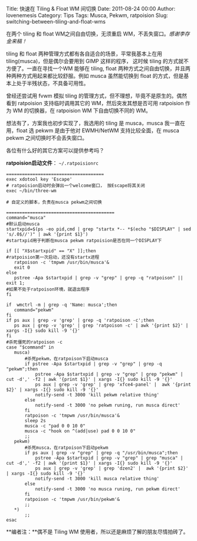 Title: 快速在 Tiling & Float WM 间切换
Date: 2011-08-24 00:00
Author: lovenemesis
Category: Tips
Tags: Musca, Pekwm, ratpoision
Slug: switching-between-tiling-and-float-wms

在两个 tiling 和 float WM之间自由切换，无须重启
WM，不丢失窗口。*感谢李存金来稿！*

tiling 和 float 两种管理方式都有各自适合的场景，平常我基本上在用
tiling(musca)，但是偶尔会要用到 GIMP 这样的程序， 这时候 tiling
的方式就不方便了。一直在寻找一个WM 能够在 tiling, float
两种方式之间自由切换，并且两种两种方式用起来都比较舒服。例如 musca
虽然能切换到 float 的方式，但是基本上处于半残状态，不具备可用性。

曾经还尝试用 fvwm 模拟 tiling
的管理方式，但不理想，毕竟不是原生的。偶然看到 ratpoision
支持临时调用其它的 WM，然后突发其想是否可用 ratpoision 作为 WM
的切换器，在 ratpoision WM 下自由切换不同的 WM。

想法有了，方案我也初步实现了，我选用的 tiling 是 musca，musca
我一直在用，float 选 pekwm 是由于他对 EWMH/NetWM 支持比较全面，在 musca
pekwm 之间切换时不会丢失窗口。

各位有什么好的其它方案可以提供参考吗？

**ratpoision启动文件**： `~/.ratpoisionrc`

    =====================================
    exec xdotool key 'Escape'
    # ratpoision启动时会弹出一个welcome窗口， 按Escape将其关闭
    exec ~/bin/three-wm

    # 自定义的脚本，负责在musca pekwm之间切换

    =========================================
    command="musca"
    #默认启动musca
    startxpid=$(ps -eo pid,cmd | grep "startx *-- *$(echo "$DISPLAY" | sed 's/.0$//')" | awk '{print $1}')
    #startxpid用于判断在musca pekwm ratpoision是否在同一个DISPLAY下

    if [[ "X$startxpid" == "X" ]];then
    #ratpoision第一次启动，还没有startx进程
       ratpoison -c 'tmpwm /usr/bin/musca'&
       exit 0
    else
       pstree -Apa $startxpid | grep -v "grep" | grep -q "ratpoison" || exit 1;
    #如果不处于ratpoison环境，就退出程序
    fi

    if  wmctrl -m | grep -q 'Name: musca';then
       command="pekwm"
    fi
    if ps aux | grep -v 'grep' | grep -q 'ratpoison -c';then
       ps aux | grep -v 'grep' | grep 'ratpoison -c' | awk '{print $2}' | xargs -I{} sudo kill -9 '{}'
    fi
    #杀死僵死的ratpoison -c
    case "$command" in
       musca)
           #杀死pekwm，在ratpoison下启动musca
           if pstree -Apa $startxpid | grep -v "grep" | grep -q "pekwm";then
               pstree -Apa $startxpid | grep -v "grep" | grep "pekwm" | cut -d',' -f2 | awk '{print $1}' | xargs -I{} sudo kill -9 '{}'
               ps aux | grep -v 'grep' | grep 'xfce4-panel' |  awk '{print $2}' | xargs -I{} sudo kill -9 '{}'
               notify-send -t 3000 'kill pekwm relative thing'
           else
               notify-send -t 3000 'no pekwm runing, run musca direct'
           fi
           ratpoison -c 'tmpwm /usr/bin/musca'&
           sleep 2s
           musca -c "pad 0 0 10 0"
           musca -c "hook on ^(add|use) pad 0 0 10 0"
           ;;
       pekwm)
           #杀死musca，在ratpoison下启动pekwm
           if ps aux | grep -v "grep" | grep -q "/usr/bin/musca";then
               pstree -Apa $startxpid | grep -v "grep" | grep "musca" | cut -d',' -f2 | awk '{print $1}' | xargs -I{} sudo kill -9 '{}'
               ps aux | grep -v 'grep' | grep 'dzen2' |  awk '{print $2}' | xargs -I{} sudo kill -9 '{}'
               notify-send -t 3000 'kill musca relative thing'
           else
               notify-send -t 3000 'no musca runing, run pekwm direct'
           fi
           ratpoison -c 'tmpwm /usr/bin/pekwm'&
           ;;
       *)
           ;;
    esac

**编者注：**偶不是 Tiling WM 使用者，所以还是麻烦了解的朋友尽情拍砖了。
